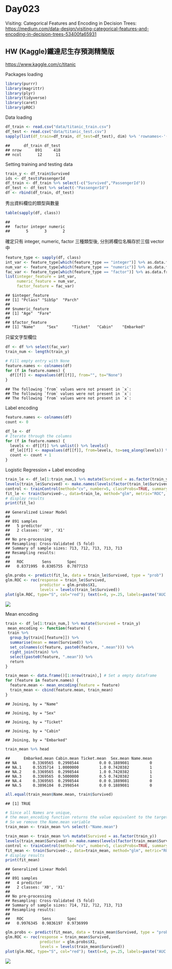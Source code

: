 Day023
================

Visiting: Categorical Features and Encoding in Decision Trees:
<https://medium.com/data-design/visiting-categorical-features-and-encoding-in-decision-trees-53400fa65931>

HW (Kaggle)鐵達尼生存預測精簡版
-------------------------------

<https://www.kaggle.com/c/titanic>

Packages loading

``` r
library(purrr)
library(magrittr)
library(plyr)
library(tidyverse)
library(caret)
library(pROC)
```

Data loading

``` r
df_train <- read.csv("data/titanic_train.csv")
df_test <- read.csv("data/titanic_test.csv")
sapply(list(df_train=df_train, df_test=df_test), dim) %>% 'rownames<-'(c('nrow','ncol')) 
```

    ##      df_train df_test
    ## nrow      891     418
    ## ncol       12      11

Setting training and testing data

``` r
train_y <- df_train$Survived
ids <- df_test$PassengerId
df_train <- df_train %>% select(-c("Survived","PassengerId"))
df_test <- df_test %>% select(-"PassengerId")
df <- rbind(df_train, df_test)
```

秀出資料欄位的類型與數量

``` r
table(sapply(df, class))
```

    ## 
    ##  factor integer numeric 
    ##       5       3       2

確定只有 integer, numeric, factor 三種類型後, 分別將欄位名稱存於三個 vector 中

``` r
feature_type <- sapply(df, class)
int_var <- feature_type[which(feature_type == "integer")] %>% as.data.frame %>% rownames
num_var <- feature_type[which(feature_type == "numeric")] %>% as.data.frame %>% rownames
fac_var <- feature_type[which(feature_type == "factor")] %>% as.data.frame %>% rownames
list(integer_feature = int_var,
     numeric_feature = num_var,
     factor_feature = fac_var)
```

    ## $integer_feature
    ## [1] "Pclass" "SibSp"  "Parch" 
    ## 
    ## $numeric_feature
    ## [1] "Age"  "Fare"
    ## 
    ## $factor_feature
    ## [1] "Name"     "Sex"      "Ticket"   "Cabin"    "Embarked"

只留文字型欄位

``` r
df <- df %>% select(fac_var)
train_num <- length(train_y)

# Fill empty entry with None
feature.names <- colnames(df)
for (f in feature.names) {
  df[[f]] <- mapvalues(df[[f]], from="", to="None")
}
```

    ## The following `from` values were not present in `x`: 
    ## The following `from` values were not present in `x`: 
    ## The following `from` values were not present in `x`:

Label encoding

``` r
feature.names <- colnames(df)
count <- 0

df_le <- df
# Iterate through the columns
for (f in feature.names) {
  levels <- df[[f]] %>% unlist() %>% levels()
  df_le[[f]] <- mapvalues(df[[f]], from=levels, to=seq_along(levels)) %>% as.integer()
  count <- count + 1
}
```

Logistic Regression + Label encoding

``` r
train_le <- df_le[1:train_num,] %>% mutate(Survived = as.factor(train_y))
levels(train_le$Survived) <- make.names(levels(factor(train_le$Survived)))
control <- trainControl(method="cv", number=5, classProbs=TRUE, summaryFunction=twoClassSummary)
fit_le <- train(Survived~., data=train_le, method="glm", metric="ROC", trControl=control)
# display results
print(fit_le)
```

    ## Generalized Linear Model 
    ## 
    ## 891 samples
    ##   5 predictor
    ##   2 classes: 'X0', 'X1' 
    ## 
    ## No pre-processing
    ## Resampling: Cross-Validated (5 fold) 
    ## Summary of sample sizes: 713, 712, 713, 713, 713 
    ## Resampling results:
    ## 
    ##   ROC        Sens       Spec     
    ##   0.8371995  0.8305755  0.7077153

``` r
glm.probs <- predict(fit_le, data = train_le$Survived, type = "prob")
glm.ROC <- roc(response = train_le$Survived,
               predictor = glm.probs$X1,
               levels = levels(train_le$Survived))
plot(glm.ROC, type="S", col="red"); text(x=0, y=.25, labels=paste("AUC =", round(glm.ROC$auc, 4)))
```

![](Day023_files/figure-markdown_github/unnamed-chunk-10-1.png)

Mean encoding

``` r
train <- df_le[1:train_num,] %>% mutate(Survived = train_y)
 mean_encoding <- function(feature) {
 train %>%
  group_by(train[[feature]]) %>% 
  summarise(mean = mean(Survived)) %>%
  set_colnames(c(feature, paste0(feature, ".mean"))) %>%
  right_join(train) %>%
  select(paste0(feature, ".mean")) %>%
  return
}

train_mean <- data.frame()[1:nrow(train),] # Set a empty dataframe
for (feature in feature.names) {
  feature.mean <- mean_encoding(feature = feature)
  train_mean <- cbind(feature.mean, train_mean)
}
```

    ## Joining, by = "Name"

    ## Joining, by = "Sex"

    ## Joining, by = "Ticket"

    ## Joining, by = "Cabin"

    ## Joining, by = "Embarked"

``` r
train_mean %>% head
```

    ##      Embarked.mean Cabin.mean Ticket.mean  Sex.mean Name.mean
    ## NA       0.3369565  0.2998544         0.0 0.1889081         0
    ## NA.1     0.5535714  1.0000000         1.0 0.7420382         1
    ## NA.2     0.3369565  0.2998544         1.0 0.7420382         1
    ## NA.3     0.3369565  0.5000000         0.5 0.7420382         1
    ## NA.4     0.3369565  0.2998544         0.0 0.1889081         0
    ## NA.5     0.3896104  0.2998544         0.0 0.1889081         0

``` r
all.equal(train_mean$Name.mean, train$Survived)
```

    ## [1] TRUE

``` r
# Since all Names are unique, 
# the mean_encoding function returns the value equivalent to the target variable, Survived.
# So we remove the Name.mean variable
train_mean <- train_mean %>% select(-"Name.mean")
```

``` r
train_mean <- train_mean %>% mutate(Survived = as.factor(train_y))
levels(train_mean$Survived) <- make.names(levels(factor(train_mean$Survived)))
control <- trainControl(method="cv", number=5, classProbs=TRUE, summaryFunction=twoClassSummary)
fit_mean <- train(Survived~., data=train_mean, method="glm", metric="ROC", trControl=control)
# display results
print(fit_mean)
```

    ## Generalized Linear Model 
    ## 
    ## 891 samples
    ##   4 predictor
    ##   2 classes: 'X0', 'X1' 
    ## 
    ## No pre-processing
    ## Resampling: Cross-Validated (5 fold) 
    ## Summary of sample sizes: 714, 712, 712, 713, 713 
    ## Resampling results:
    ## 
    ##   ROC        Sens       Spec     
    ##   0.9976345  0.9836197  0.9736999

``` r
glm.probs <- predict(fit_mean, data = train_mean$Survived, type = "prob")
glm.ROC <- roc(response = train_mean$Survived,
               predictor = glm.probs$X1,
               levels = levels(train_mean$Survived))
plot(glm.ROC, type="S", col="red"); text(x=0, y=.25, labels=paste("AUC =", round(glm.ROC$auc, 4)))
```

![](Day023_files/figure-markdown_github/unnamed-chunk-14-1.png)

